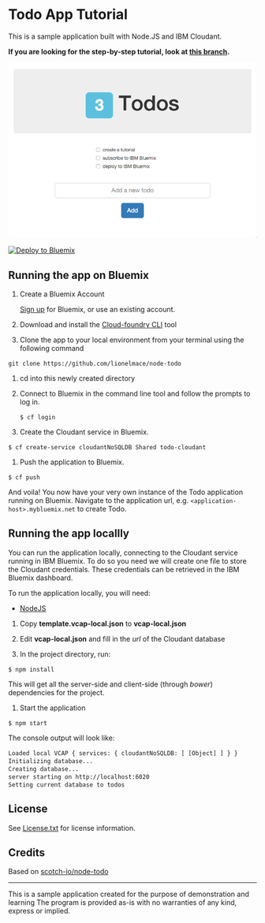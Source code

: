 # Todo App Tutorial

This is a sample application built with Node.JS and IBM Cloudant.

**If you are looking for the step-by-step tutorial, look at [this branch](https://github.com/lionelmace/node-todo/tree/tutorial).**

![Todo](screenshot.png)

[![Deploy to Bluemix](http://bluemix.net/deploy/button.png)](https://bluemix.net/deploy)

## Running the app on Bluemix

1. Create a Bluemix Account

    [Sign up][bluemix_signup_url] for Bluemix, or use an existing account.
    
1. Download and install the [Cloud-foundry CLI][cloud_foundry_url] tool

1. Clone the app to your local environment from your terminal using the following command

  ```
  git clone https://github.com/lionelmace/node-todo
  ```

1. cd into this newly created directory

1. Connect to Bluemix in the command line tool and follow the prompts to log in.

	```
	$ cf login
	```
    
1. Create the Cloudant service in Bluemix.

  ```
  $ cf create-service cloudantNoSQLDB Shared todo-cloudant
  ```

1. Push the application to Bluemix.

  ```
  $ cf push
  ```

And voila! You now have your very own instance of the Todo application running on Bluemix.
Navigate to the application url, e.g. `<application-host>.mybluemix.net` to create Todo.

## Running the app locallly

You can run the application locally, connecting to the Cloudant service running in IBM Bluemix.
To do so you need we will create one file to store the Cloudant credentials.
These credentials can be retrieved in the IBM Bluemix dashboard.

To run the application locally, you will need:
  * [NodeJS](http://nodejs.org)


1. Copy **template.vcap-local.json** to **vcap-local.json**

1. Edit **vcap-local.json** and fill in the *url* of the Cloudant database

1. In the project directory, run:

  ```
  $ npm install
  ```

  This will get all the server-side and client-side (through *bower*) dependencies for the project.

1. Start the application

  ```
  $ npm start
  ```

  The console output will look like:
  ```
  Loaded local VCAP { services: { cloudantNoSQLDB: [ [Object] ] } }
  Initializing database...
  Creating database...
  server starting on http://localhost:6020
  Setting current database to todos
  ```

## License

See [License.txt](License.txt) for license information.

## Credits

Based on [scotch-io/node-todo](https://github.com/scotch-io/node-todo)

---

This is a sample application created for the purpose of demonstration and learning
The program is provided as-is with no warranties of any kind, express or implied.

[bluemix_signup_url]: https://console.ng.bluemix.net/?cm_mmc=GitHubReadMe-_-BluemixSampleApp-_-Node-_-Workflow
[cloud_foundry_url]: https://github.com/cloudfoundry/cli